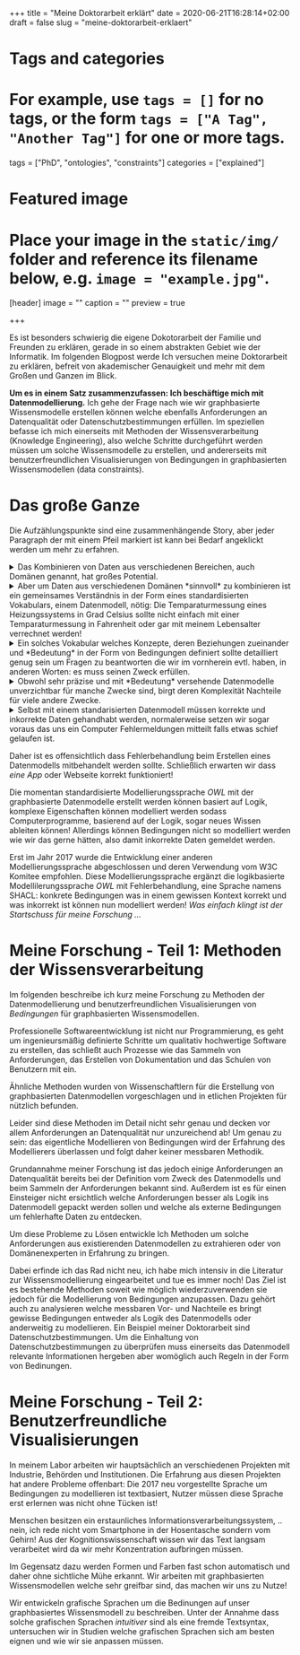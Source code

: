 +++
title = "Meine Doktorarbeit erklärt"
date = 2020-06-21T16:28:14+02:00
draft = false
slug = "meine-doktorarbeit-erklaert"

# Tags and categories
# For example, use `tags = []` for no tags, or the form `tags = ["A Tag", "Another Tag"]` for one or more tags.
tags = ["PhD", "ontologies", "constraints"]
categories = ["explained"]

# Featured image
# Place your image in the `static/img/` folder and reference its filename below, e.g. `image = "example.jpg"`.
[header]
image = ""
caption = ""
preview = true

+++

Es ist besonders schwierig die eigene Dokotorarbeit der Familie und Freunden zu erklären,
gerade in so einem abstrakten Gebiet wie der Informatik.
Im folgenden Blogpost werde Ich versuchen meine Doktorarbeit zu erklären,
befreit von akademischer Genauigkeit und mehr mit dem Großen und Ganzen im Blick.

<!--more-->

**Um es in einem Satz zusammenzufassen: Ich beschäftige mich mit Datenmodellierung.**
Ich gehe der Frage nach
wie wir graphbasierte Wissensmodelle erstellen können welche 
ebenfalls Anforderungen an Datenqualität oder Datenschutzbestimmungen erfüllen.
Im speziellen befasse ich mich einerseits mit Methoden der Wissensverarbeitung (Knowledge Engineering),
also welche Schritte durchgeführt werden müssen um solche Wissensmodelle zu erstellen,
und andererseits mit benutzerfreundlichen Visualisierungen von Bedingungen in graphbasierten Wissensmodellen (data constraints).

# Das große Ganze

Die Aufzählungspunkte sind eine zusammenhängende Story,
aber jeder Paragraph der mit einem Pfeil markiert ist kann bei Bedarf angeklickt werden um mehr zu erfahren.

<details>
<summary>Das Kombinieren von Daten aus verschiedenen Bereichen,
auch Domänen genannt, hat großes Potential.</summary>
Um den folgenden Befehl auszuführen müssen Informationen aus verschiedenen Bereichen zur Verfügung stehen.
"Alexa, schalte die Heizung an wenn ich im Homeoffice bin, es weniger als 18 Grad Celsius hat und die Kilowattstunde Strom nicht mehr als x Euro kostet".
Was wenn das Thermometer nur Daten in Fahrenheit zur Verfügung stellt?
Was wenn keine Informationen zu aktuellen Preisen vorliegen?
Und was ist überhaupt Homeoffice, wie kann Alexa das feststellen?
Ein Heizungssystem besteht aus vielen Sensoren, mein Kalender besteht aus vielen Daten
und eine Gemeinde publiziert oft Statistiken oder andere Informationen als "Open Data".
All diese Daten sind in verschiedenen Formaten und jeder der sich versucht eine nützliche App
zu Entwickeln welche alle drei Datenquellen verwendet muss die App womöglich
für jedes Heizungsszstem, jede Kalenderapplikation oder jede Gemeinde aufs neue entwickeln!
Standards helfen das Leben einfacher zu machen, ein Smartphone Ladekabel passt in jede Steckdose
in einem Land.
Dasselbe Prinzip gilt auch für Daten, folgen zum Beispiel alle Heizungshersteller einem Standard
Datenmodell kann eine App für verschiedene Heizungsanlagen verwendet werden.
Leider ist so ein Standard auf einen Bereich beschränkt,
und warum sollte ein Heizungsstandard auch Kalenderinformationen oder Strompreise definieren?!
</details>

<details>
<summary>Aber um Daten aus verschiedenen Domänen *sinnvoll* zu kombinieren ist ein
gemeinsames Verständnis in der Form eines standardisierten Vokabulars, einem Datenmodell, nötig:
Die Temparaturmessung eines Heizungssystems in Grad Celsius sollte nicht einfach
mit einer Temparaturmessung in Fahrenheit oder gar mit meinem Lebensalter verrechnet werden!
</summary>
Hierfür verwende Ich das Resource Description Framework ([RDF](https://www.w3.org/TR/2014/REC-rdf11-concepts-20140225/)),
eine vom World Wide Web Consortium (W3C) empfohlene graphbasierte Sprache.
Jedes *Ding* und jede mögliche *Beziehung* zwischen *Dingen* bekommt eine eigene Webadresse!
Dadurch ist *alles* eindeutig identifizierbar, und da alles derselben Graphstruktur folgt
kann ein *Heizungssystem* welches in der *Seriennummer*-beziehung zu einer *Nummer steht*,
auch in einer *gehört-zu*-beziehung zu *mir* stehen.
Es kann ebenfalls spezifiziert werden das eine konkrete *Messung* vom typ *Grad Celsius* ist.
*Ich* wiederum kann in mehreren *Beziehugen* zu persönlichen Informationen wie meiner *Blutgruppe*
oder meinem *Geburtsdatum* stehen.
Das große Plus: Computerprogramme können die "Webseiten" nachschlagen und die Definitionen
von *Dingen* und *Beziehungen* lesen und interpretieren.
Außerdem lässt sich so ein Graph einheitlich nach Informationen durchsuchen
egal ob es sich jetzt um Informationen zu meiner Heizung oder mir handelt.
</details>


<details>
<summary>Ein solches Vokabular welches Konzepte, deren Beziehungen zueinander
und *Bedeutung* in der Form von Bedingungen definiert
sollte detailliert genug sein um Fragen zu beantworten
die wir im vornherein evtl. haben, in anderen Worten: es muss seinen Zweck erfüllen.
</summary>
Ein erster Schritt in der Wissensmodellierung ist das Aufschreiben der Anforderungen,
zum Beispiel in Form von Fragen.
Dadurch kann in einem späterern Schritt in der Wissensmodelleriung überprüft werden
ob das Datenmodell seine Anforderungen erfüllt, also die Fragen beantworten kann.
</details>


<details>
<summary>
Obwohl sehr präzise und mit *Bedeutung* versehende Datenmodelle unverzichtbar für manche Zwecke sind,
birgt deren Komplexität Nachteile für viele andere Zwecke.
</summary>
In den Domänen *Biotechnik* und *Maschinenbau* werden oft sehr präzise
Datenmodelle mit RDF erstellt.
Diese sind so präzise das spezielle Programme mit den gegebenen logischen Regeln
neues Wissen ableiten und logische *Inkonsistenzen* entdecken können;
etwas das sehr viel Geld und Probleme ersparen kann!
Der Nachteil ist dass das Erstellen solcher präzisen Datenmodelle sehr aufwendig
ist, man Experten benötigt und das Datenmodell evtl. schlecht wiederverwendbar ist,
also zuviele problemspezifische Annahmen im Modell getroffen wurden.
Im Kontrast dazu haben wir das Web,
googlen wir ein lokales Restaurant zeigt Google uns in einer Infobox
die Öffnungszeiten, das Jahr der Gründung, die Addresse und vieles mehr.
Das sind ebenfalls Daten aus verschiedenen Domänen, für gewöhnlich
auf der Webseite des Restaurants zur Verfügung gestellt die dann
von Google gelesen werden.
Spezifische Informationen in der Webseite sind, ebenfalls mit einem
standardisierten Vokabular, gekennzeichnet!
Das ist dasselbe Prinzip, allerdings ist dieses Vokabular,
genannt Schema.org, sehr breit gefächert und unterliegt
weniger logischen Beschränkungen.
Dass macht das Modell einfach wiederverwendbar!
</details>

<details>
<summary>
Selbst mit einem standarisierten Datenmodell müssen korrekte und inkorrekte Daten gehandhabt werden,
normalerweise setzen wir sogar voraus das uns ein Computer Fehlermeldungen mitteilt falls etwas schief gelaufen ist.
</summary>
Sobald mehrere Systeme Daten austauschen müssen oder ein Benutzer im Spiel ist
welcher Daten in eine Applikation eingibt muss mit fehlerhaften Daten gerechnet werden!
</details>


Daher ist es offensichtlich dass Fehlerbehandlung beim Erstellen eines Datenmodells mitbehandelt werden sollte.
Schließlich erwarten wir dass *eine App* oder Webseite korrekt funktioniert!

Die momentan standardisierte Modellierungssprache *OWL* mit der graphbasierte Datenmodelle erstellt werden können
basiert auf Logik, komplexe Eigenschaften können modelliert werden sodass Computerprogramme,
basierend auf der Logik, sogar neues Wissen ableiten können!
Allerdings können Bedingungen nicht so modelliert werden wie wir das gerne hätten,
also damit inkorrekte Daten gemeldet werden.


Erst im Jahr 2017 wurde die Entwicklung einer anderen Modellierungssprache abgeschlossen und deren Verwendung vom W3C Komitee empfohlen.
Diese Modellierungssprache ergänzt die logikbasierte Modellilerungssprache *OWL* mit Fehlerbehandlung, eine Sprache namens SHACL:
konkrete Bedingungen was in einem gewissen Kontext korrekt und was inkorrekt ist können nun modelliert werden!
*Was einfach klingt ist der Startschuss für meine Forschung ...*

# Meine Forschung - Teil 1: Methoden der Wissensverarbeitung

Im folgenden beschreibe ich kurz meine Forschung zu Methoden der Datenmodellierung
und benutzerfreundlichen Visualisierungen von *Bedingungen* für graphbasierten Wissensmodellen.

Professionelle Softwareentwicklung ist nicht nur Programmierung,
es geht um ingenieursmäßig definierte Schritte um qualitativ hochwertige Software zu erstellen,
das schließt auch Prozesse wie das Sammeln von Anforderungen,
das Erstellen von Dokumentation und das Schulen von Benutzern mit ein.

Ähnliche Methoden wurden von Wissenschaftlern für die Erstellung von graphbasierten Datenmodellen vorgeschlagen
und in etlichen Projekten für nützlich befunden.

Leider sind diese Methoden im Detail nicht sehr genau und decken
vor allem Anforderungen an Datenqualität nur unzureichend ab!
Um genau zu sein: das eigentliche Modellieren von Bedingungen wird der Erfahrung des Modellierers überlassen
und folgt daher keiner messbaren Methodik.

Grundannahme meiner Forschung ist das jedoch einige Anforderungen an Datenqualität bereits bei
der Definition vom Zweck des Datenmodells und beim Sammeln der Anforderungen bekannt sind.
Außerdem ist es für einen Einsteiger nicht ersichtlich welche Anforderungen
besser als Logik ins Datenmodell gepackt werden sollen und welche als externe Bedingungen
um fehlerhafte Daten zu entdecken.

Um diese Probleme zu Lösen entwickle Ich Methoden um solche 
Anforderungen aus existierenden Datenmodellen zu extrahieren
oder von Domänenexperten in Erfahrung zu bringen.

Dabei erfinde ich das Rad nicht neu,
ich habe mich intensiv in die Literatur zur Wissensmodellierung eingearbeitet und tue es immer noch!
Das Ziel ist es bestehende Methoden soweit wie möglich wiederzuverwenden
sie jedoch für die Modellierung von Bedingungen anzupassen.
Dazu gehört auch zu analysieren welche messbaren Vor- und Nachteile es bringt
gewisse Bedingungen entweder als Logik des Datenmodells oder anderweitig zu modellieren.
Ein Beispiel meiner Doktorarbeit sind Datenschutzbestimmungen.
Um die Einhaltung von Datenschutzbestimmungen zu überprüfen muss einerseits
das Datenmodell relevante Informationen hergeben aber womöglich auch
Regeln in der Form von Bedinungen.

# Meine Forschung - Teil 2: Benutzerfreundliche Visualisierungen

In meinem Labor arbeiten wir hauptsächlich an verschiedenen Projekten mit Industrie, Behörden und Institutionen.
Die Erfahrung aus diesen Projekten hat andere Probleme offenbart:
Die 2017 neu vorgestellte Sprache um Bedingungen zu modellieren ist textbasiert,
Nutzer müssen diese Sprache erst erlernen was nicht ohne Tücken ist!

Menschen besitzen ein erstaunliches Informationsverarbeitungssystem, ..
nein, ich rede nicht vom Smartphone in der Hosentasche sondern vom Gehirn!
Aus der Kognitionswissenschaft wissen wir das Text langsam verarbeitet wird da wir mehr Konzentration aufbringen müssen.

Im Gegensatz dazu werden Formen und Farben fast schon automatisch und daher ohne sichtliche Mühe erkannt.
Wir arbeiten mit graphbasierten Wissensmodellen welche sehr greifbar sind, das machen wir uns zu Nutze!

Wir entwickeln grafische Sprachen um die Bedinungen auf unser graphbasiertes Wissensmodell zu beschreiben.
Unter der Annahme dass solche grafischen Sprachen *intuitiver* sind als eine fremde Textsyntax,
untersuchen wir in Studien welche grafischen Sprachen sich am besten eignen und
wie wir sie anpassen müssen.

